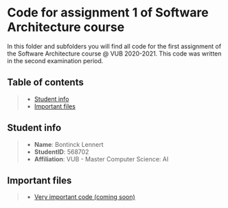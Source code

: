 # Code for assignment 1 of Software Architecture course

In this folder and subfolders you will find all code for the first assignment of the Software Architecture course @ VUB 2020-2021. This code was written in the second examination period.

## Table of contents

> - [Student info](#student-info)
> - [Important files](#important-files)

## Student info
> - **Name**: Bontinck Lennert
> - **StudentID**: 568702
> - **Affiliation**: VUB - Master Computer Science: AI

## Important files
> - [Very important code (coming soon)](xxx.yy)